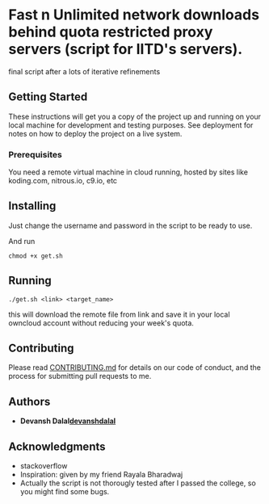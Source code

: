 # Fast n Unlimited network downloads behind quota restricted proxy servers (script for IITD's servers). 

final script after a lots of iterative refinements

## Getting Started

These instructions will get you a copy of the project up and running on your local machine for development and testing purposes. See deployment for notes on how to deploy the project on a live system.

### Prerequisites

You need a remote virtual machine in cloud running, hosted by sites like koding.com, nitrous.io, c9.io, etc

## Installing

Just change the username and password in the script to be ready to use.

And run
```
chmod +x get.sh
```


## Running


```
./get.sh <link> <target_name>
```

this will download the remote file from link and save it in your local owncloud account without reducing your week's quota. 

## Contributing

Please read [CONTRIBUTING.md](https://gist.github.com/PurpleBooth/b24679402957c63ec426) for details on our code of conduct, and the process for submitting pull requests to me.

## Authors

* **Devansh Dalal[devanshdalal](https://github.com/devanshdalal)**


## Acknowledgments

* stackoverflow
* Inspiration: given by my friend Rayala Bharadwaj
* Actually the script is not thorougly tested after I passed the college, so you might find some bugs. 
